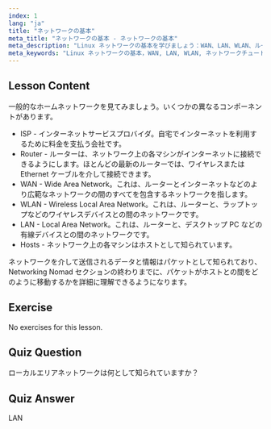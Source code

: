 ```yaml
---
index: 1
lang: "ja"
title: "ネットワークの基本"
meta_title: "ネットワークの基本 - ネットワークの基本"
meta_description: "Linux ネットワークの基本を学びましょう：WAN、LAN、WLAN、ルーター、ホストを理解します。この初心者向けガイドでネットワーキングの旅を始めましょう！"
meta_keywords: "Linux ネットワークの基本，WAN, LAN, WLAN, ネットワークチュートリアル，初心者向け Linux, ネットワーキングガイド，Linux の概念"
---
```


## Lesson Content

一般的なホームネットワークを見てみましょう。いくつかの異なるコンポーネントがあります。

- ISP - インターネットサービスプロバイダ。自宅でインターネットを利用するために料金を支払う会社です。
- Router - ルーターは、ネットワーク上の各マシンがインターネットに接続できるようにします。ほとんどの最新のルーターでは、ワイヤレスまたは Ethernet ケーブルを介して接続できます。
- WAN - Wide Area Network。これは、ルーターとインターネットなどのより広範なネットワークの間のすべてを包含するネットワークを指します。
- WLAN - Wireless Local Area Network。これは、ルーターと、ラップトップなどのワイヤレスデバイスとの間のネットワークです。
- LAN - Local Area Network。これは、ルーターと、デスクトップ PC などの有線デバイスとの間のネットワークです。
- Hosts - ネットワーク上の各マシンはホストとして知られています。

ネットワークを介して送信されるデータと情報はパケットとして知られており、Networking Nomad セクションの終わりまでに、パケットがホストとの間をどのように移動するかを詳細に理解できるようになります。

## Exercise

No exercises for this lesson.

## Quiz Question

ローカルエリアネットワークは何として知られていますか？

## Quiz Answer

LAN
